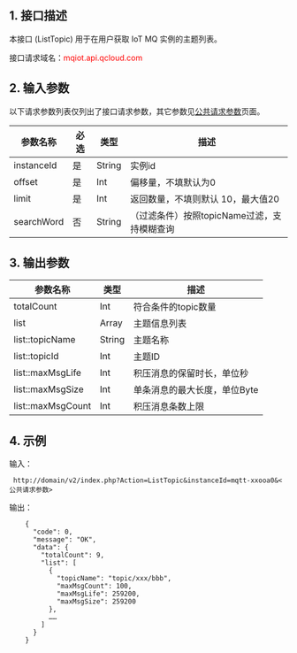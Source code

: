 ## 1. 接口描述

本接口 (ListTopic) 用于在用户获取 IoT MQ 实例的主题列表。

接口请求域名：<font style="color:red">mqiot.api.qcloud.com</font>

## 2. 输入参数

以下请求参数列表仅列出了接口请求参数，其它参数见[公共请求参数](/doc/api/431/5883)页面。

| 参数名称 | 必选 | 类型 | 描述 |
| --- | --- | --- | --- |
| instanceId | 是 | String | 实例id |
| offset | 是 | Int | 偏移量，不填默认为0 |
| limit | 是 | Int | 返回数量，不填则默认 10，最大值20 |
| searchWord | 否 | String | （过滤条件）按照topicName过滤，支持模糊查询 |

## 3. 输出参数

| 参数名称 | 类型 | 描述 |
| --- | --- | --- |
| totalCount | Int | 符合条件的topic数量 |
| list | Array |  主题信息列表 |
| list::topicName | String | 主题名称  |
| list::topicId | Int | 主题ID  |
| list::maxMsgLife | Int | 积压消息的保留时长，单位秒 |
| list::maxMsgSize | Int | 单条消息的最大长度，单位Byte |
| list::maxMsgCount | Int | 积压消息条数上限 

## 4. 示例

输入：

```
 http://domain/v2/index.php?Action=ListTopic&instanceId=mqtt-xxooa0&<公共请求参数>
```

输出：

```
    {
      "code": 0,
      "message": "OK",
      "data": {
        "totalCount": 9,
        "list": [
          {
            "topicName": "topic/xxx/bbb",
            "maxMsgCount": 100,
            "maxMsgLife": 259200,
            "maxMsgSize": 259200
          },
          ……
        ]
      }
    }
```
